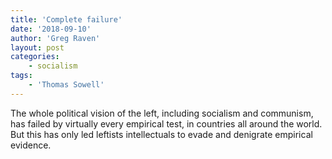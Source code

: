 ```yaml
---
title: 'Complete failure'
date: '2018-09-10'
author: 'Greg Raven'
layout: post
categories:
    - socialism
tags:
    - 'Thomas Sowell'
---
```


The whole political vision of the left, including socialism and communism, has failed by virtually every empirical test, in countries all around the world. But this has only led leftists intellectuals to evade and denigrate empirical evidence.